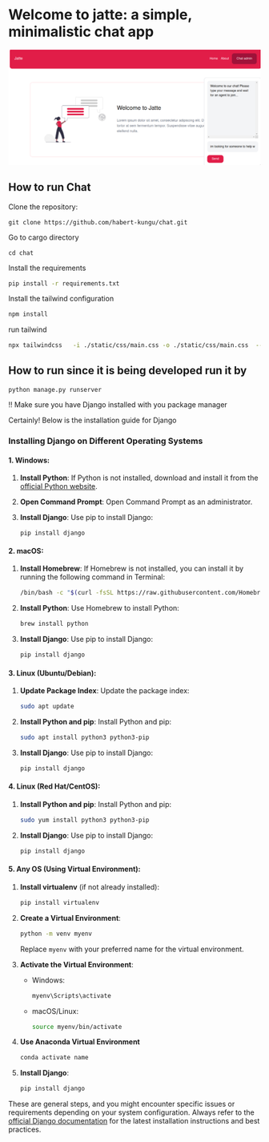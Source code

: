 
# Welcome to jatte: a simple, minimalistic chat app

![Jatte](https://github.com/habert-kungu/chat/blob/main/jatte.png)

## How to run Chat

Clone the repository:

```
git clone https://github.com/habert-kungu/chat.git
```

Go to cargo directory

```
cd chat
```

Install the requirements

```bash
pip install -r requirements.txt
```

Install the tailwind configuration

```bash
npm install
```

run tailwind

```bash
npx tailwindcss   -i ./static/css/main.css -o ./static/css/main.css  --watch
```

## How to run since it is being developed run it by

```
python manage.py runserver
```

!! Make sure you have Django installed with you package manager

Certainly! Below is the installation guide for Django

### Installing Django on Different Operating Systems

#### 1. Windows:

1. **Install Python**: If Python is not installed, download and install it from the [official Python website](https://www.python.org/downloads/).

2. **Open Command Prompt**: Open Command Prompt as an administrator.

3. **Install Django**: Use pip to install Django:
   ```
   pip install django
   ```

#### 2. macOS:

1. **Install Homebrew**: If Homebrew is not installed, you can install it by running the following command in Terminal:

   ```bash
   /bin/bash -c "$(curl -fsSL https://raw.githubusercontent.com/Homebrew/install/HEAD/install.sh)"
   ```

2. **Install Python**: Use Homebrew to install Python:

   ```bash
   brew install python
   ```

3. **Install Django**: Use pip to install Django:
   ```bash
   pip install django
   ```

#### 3. Linux (Ubuntu/Debian):

1. **Update Package Index**: Update the package index:

   ```bash
   sudo apt update
   ```

2. **Install Python and pip**: Install Python and pip:

   ```bash
   sudo apt install python3 python3-pip
   ```

3. **Install Django**: Use pip to install Django:
   ```bash
   pip install django
   ```

#### 4. Linux (Red Hat/CentOS):

1. **Install Python and pip**: Install Python and pip:

   ```bash
   sudo yum install python3 python3-pip
   ```

2. **Install Django**: Use pip to install Django:
   ```bash
   pip install django
   ```

#### 5. Any OS (Using Virtual Environment):

1. **Install virtualenv** (if not already installed):

   ```bash
   pip install virtualenv
   ```

2. **Create a Virtual Environment**:

   ```bash
   python -m venv myenv
   ```

   Replace `myenv` with your preferred name for the virtual environment.

3. **Activate the Virtual Environment**:
   - Windows:
     ```bash
     myenv\Scripts\activate
     ```
   - macOS/Linux:
     ```bash
     source myenv/bin/activate
     ```
4. **Use Anaconda Virtual Environment**
   ```bash
   conda activate name
   ```
5. **Install Django**:
   ```bash
   pip install django
   ```

These are general steps, and you might encounter specific issues or requirements depending on your system configuration. Always refer to the [official Django documentation](https://docs.djangoproject.com/en/stable/intro/install/) for the latest installation instructions and best practices.
